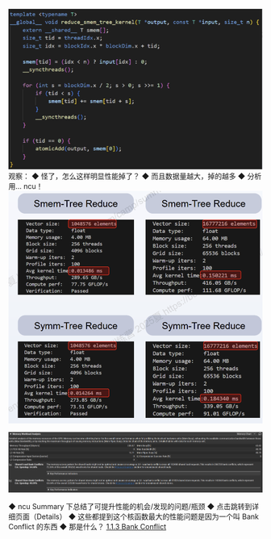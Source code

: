 ![](asserts/Pasted%20image%2020250820154925.png)
观察： ◆ 怪了，怎么这样明显性能掉了？ ◆ 而且数据量越大，掉的越多 ◆ 分析用… ncu！
![](asserts/Pasted%20image%2020250820154942.png)

![](asserts/Pasted%20image%2020250820155223.png)

◆ ncu Summary 下总结了可提升性能的机会/发现的问题/瓶颈 
	◆ 点击跳转到详细页面（Details） 
	◆ 这些都提到这个核函数最大的性能问题是因为一个叫 Bank Conflict 的东西 
	◆ 那是什么？
[1.1.3 Bank Conflict](../../../1%20CUDA%20概念/1.1%20基础概念/1.1.3%20Bank%20Conflict.md)